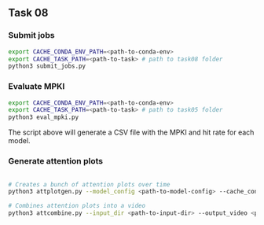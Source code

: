 ## Task 08

### Submit jobs

```bash
export CACHE_CONDA_ENV_PATH=<path-to-conda-env>
export CACHE_TASK_PATH=<path-to-task> # path to task08 folder
python3 submit_jobs.py 
```

### Evaluate MPKI

```bash
export CACHE_CONDA_ENV_PATH=<path-to-conda-env>
export CACHE_TASK_PATH=<path-to-task> # path to task05 folder
python3 eval_mpki.py
```

The script above will generate a CSV file with the MPKI and hit rate for each model.


### Generate attention plots

```bash

# Creates a bunch of attention plots over time
python3 attplotgen.py --model_config <path-to-model-config> --cache_config <path-to-cache-config> --checkpoint <path-to-checkpoint> --memory_trace <path-to-memory-trace> --output_dir <path-to-output-dir>

# Combines attention plots into a video
python3 attcombine.py --input_dir <path-to-input-dir> --output_video <path-to-output-video>
```